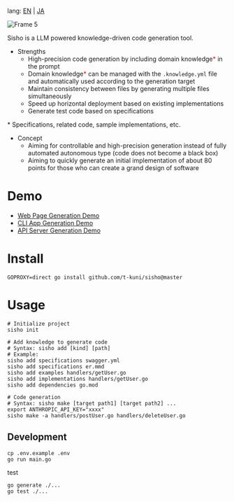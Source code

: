 lang: [EN](README.markdown) | [JA](README.ja.markdown)

![Frame 5](https://github.com/user-attachments/assets/94a975ec-4e90-49fe-81b7-c1d358f76a77)

Sisho is a LLM powered knowledge-driven code generation tool.

- Strengths
  - High-precision code generation by including domain knowledge<font color="red">*</font> in the prompt
  - Domain knowledge<font color="red">*</font> can be managed with the `.knowledge.yml` file and automatically used according to the generation target
  - Maintain consistency between files by generating multiple files simultaneously
  - Speed up horizontal deployment based on existing implementations
  - Generate test code based on specifications

<span style="coloe: red">*</span> Specifications, related code, sample implementations, etc.

- Concept
  - Aiming for controllable and high-precision generation instead of fully automated autonomous type (code does not become a black box)
  - Aiming to quickly generate an initial implementation of about 80 points for those who can create a grand design of software


# Demo

* [Web Page Generation Demo](https://github.com/t-kuni/sisho-demo/tree/master/1-web-page)
* [CLI App Generation Demo](https://github.com/t-kuni/sisho-demo/tree/master/2-cli-app)
* [API Server Generation Demo](https://github.com/t-kuni/sisho-demo/tree/master/3-api-server)

# Install

```
GOPROXY=direct go install github.com/t-kuni/sisho@master
```

# Usage

```
# Initialize project
sisho init

# Add knowledge to generate code
# Syntax: sisho add [kind] [path]
# Example:
sisho add specifications swagger.yml
sisho add specifications er.mmd
sisho add examples handlers/getUser.go
sisho add implementations handlers/getUser.go
sisho add dependencies go.mod

# Code generation
# Syntax: sisho make [target path1] [target path2] ... 
export ANTHROPIC_API_KEY="xxxx"
sisho make -a handlers/postUser.go handlers/deleteUser.go
```

## Development

```
cp .env.example .env
go run main.go 
```

test

```
go generate ./...
go test ./...
```